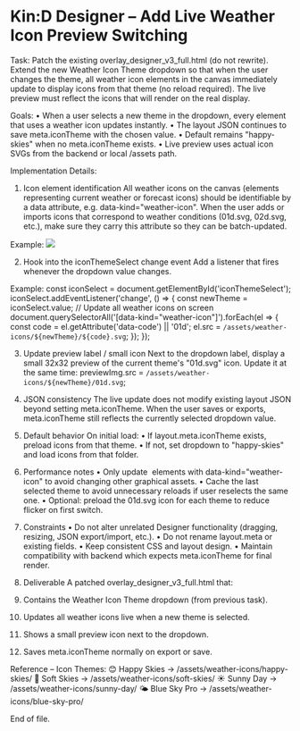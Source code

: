 # Kin:D Designer – Add Live Weather Icon Preview Switching

Task:
Patch the existing overlay_designer_v3_full.html (do not rewrite). Extend the new Weather Icon Theme dropdown so that when the user changes the theme, all weather icon elements in the canvas immediately update to display icons from that theme (no reload required). The live preview must reflect the icons that will render on the real display.

Goals:
• When a user selects a new theme in the dropdown, every element that uses a weather icon updates instantly.
• The layout JSON continues to save meta.iconTheme with the chosen value.
• Default remains "happy-skies" when no meta.iconTheme exists.
• Live preview uses actual icon SVGs from the backend or local /assets path.

Implementation Details:

1. Icon element identification
All weather icons on the canvas (elements representing current weather or forecast icons) should be identifiable by a data attribute, e.g. data-kind="weather-icon". When the user adds or imports icons that correspond to weather conditions (01d.svg, 02d.svg, etc.), make sure they carry this attribute so they can be batch-updated.

Example:
<img class="weather-icon" data-kind="weather-icon" data-code="01d" src="/assets/weather-icons/happy-skies/01d.svg" />

2. Hook into the iconThemeSelect change event
Add a listener that fires whenever the dropdown value changes.

Example:
const iconSelect = document.getElementById('iconThemeSelect');
iconSelect.addEventListener('change', () => {
  const newTheme = iconSelect.value;
  // Update all weather icons on screen
  document.querySelectorAll('[data-kind="weather-icon"]').forEach(el => {
    const code = el.getAttribute('data-code') || '01d';
    el.src = `/assets/weather-icons/${newTheme}/${code}.svg`;
  });
});

3. Update preview label / small icon
Next to the dropdown label, display a small 32x32 preview of the current theme's "01d.svg" icon. Update it at the same time:
previewImg.src = `/assets/weather-icons/${newTheme}/01d.svg`;

4. JSON consistency
The live update does not modify existing layout JSON beyond setting meta.iconTheme. When the user saves or exports, meta.iconTheme still reflects the currently selected dropdown value.

5. Default behavior
On initial load:
• If layout.meta.iconTheme exists, preload icons from that theme.
• If not, set dropdown to "happy-skies" and load icons from that folder.

6. Performance notes
• Only update <img> elements with data-kind="weather-icon" to avoid changing other graphical assets.
• Cache the last selected theme to avoid unnecessary reloads if user reselects the same one.
• Optional: preload the 01d.svg icon for each theme to reduce flicker on first switch.

7. Constraints
• Do not alter unrelated Designer functionality (dragging, resizing, JSON export/import, etc.).
• Do not rename layout.meta or existing fields.
• Keep consistent CSS and layout design.
• Maintain compatibility with backend which expects meta.iconTheme for final render.

8. Deliverable
A patched overlay_designer_v3_full.html that:
1. Contains the Weather Icon Theme dropdown (from previous task).
2. Updates all weather icons live when a new theme is selected.
3. Shows a small preview icon next to the dropdown.
4. Saves meta.iconTheme normally on export or save.

Reference – Icon Themes:
😊 Happy Skies   → /assets/weather-icons/happy-skies/
🌈 Soft Skies    → /assets/weather-icons/soft-skies/
☀️ Sunny Day     → /assets/weather-icons/sunny-day/
🌤 Blue Sky Pro  → /assets/weather-icons/blue-sky-pro/

End of file.